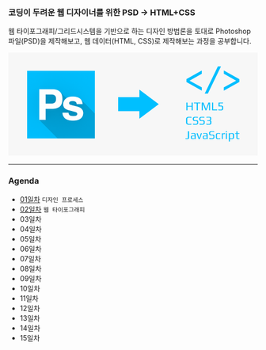 ### 코딩이 두려운 웹 디자이너를 위한 PSD → HTML+CSS

웹 타이포그래피/그리드시스템을 기반으로 하는 디자인 방법론을 토대로 Photoshop 파일(PSD)을 제작해보고, 웹 데이터(HTML, CSS)로 제작해보는 과정을 공부합니다.

![PSD to HTML/CSS](__assets__/slide2_psd2html1.png)

---

### Agenda
* [01일차](DAY01/README.md) `디자인 프로세스`
* [02일차](DAY02/README.md) `웹 타이포그래피`
* 03일차
* 04일차
* 05일차
* 06일차
* 07일차
* 08일차
* 09일차
* 10일차
* 11일차
* 12일차
* 13일차
* 14일차
* 15일차